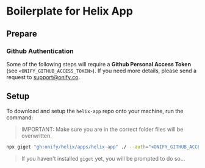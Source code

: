 # Boilerplate for Helix App

## Prepare

### Github Authentication

Some of the following steps will require a **Github Personal Access Token** (see `<ONIFY_GITHUB_ACCESS_TOKEN>`). If you need more details, please send a request to support@onify.co.

## Setup 

To download and setup the `helix-app` repo onto your machine, run the command:

> IMPORTANT: Make sure you are in the correct folder files will be overwritten.

```bash
npx giget "gh:onify/helix/apps/helix-app" ./ --auth="<ONIFY_GITHUB_ACCESS_TOKEN>" --force --verbose
```

> If you haven't installed `giget` yet, you will be prompted to do so...